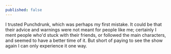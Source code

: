 ```yaml
---
published: false
---
```


I trusted Punchdrunk, which was perhaps my first mistake. It could be that their advice and warnings were not meant for people like me; certainly I ment people who'd stuck with their friends, or followed the main characters, and seemed to have a better time of it. But short of paying to see the show again I can only experience it one way.